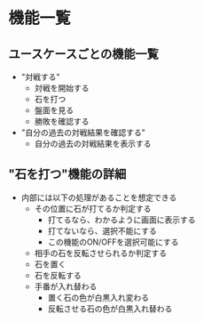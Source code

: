 # 機能一覧

## ユースケースごとの機能一覧
- "対戦する"
  - 対戦を開始する
  - 石を打つ
  - 盤面を見る
  - 勝敗を確認する
- "自分の過去の対戦結果を確認する"
  - 自分の過去の対戦結果を表示する

## "石を打つ"機能の詳細
- 内部には以下の処理があることを想定できる
  - その位置に石が打てるか判定する
    - 打てるなら、わかるように画面に表示する
    - 打てないなら、選択不能にする
    - この機能のON/OFFを選択可能にする
  - 相手の石を反転させられるか判定する
  - 石を置く
  - 石を反転する
  - 手番が入れ替わる
    - 置く石の色が白黒入れ変わる
    - 反転させる石の色が白黒入れ替わる
